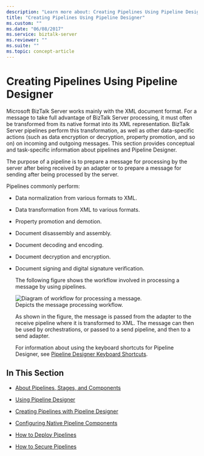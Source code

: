 ```yaml
---
description: "Learn more about: Creating Pipelines Using Pipeline Designer"
title: "Creating Pipelines Using Pipeline Designer"
ms.custom: ""
ms.date: "06/08/2017"
ms.service: biztalk-server
ms.reviewer: ""
ms.suite: ""
ms.topic: concept-article
---
```

# Creating Pipelines Using Pipeline Designer
Microsoft BizTalk Server works mainly with the XML document format. For a message to take full advantage of BizTalk Server processing, it must often be transformed from its native format into its XML representation. BizTalk Server pipelines perform this transformation, as well as other data-specific actions (such as data encryption or decryption, property promotion, and so on) on incoming and outgoing messages. This section provides conceptual and task-specific information about pipelines and Pipeline Designer.  
  
 The purpose of a pipeline is to prepare a message for processing by the server after being received by an adapter or to prepare a message for sending after being processed by the server.  
  
 Pipelines commonly perform:  
  
- Data normalization from various formats to XML.  
  
- Data transformation from XML to various formats.  
  
- Property promotion and demotion.  
  
- Document disassembly and assembly.  
  
- Document decoding and encoding.  
  
- Document decryption and encryption.  
  
- Document signing and digital signature verification.  
  
  The following figure shows the workflow involved in processing a message by using pipelines.  
  
  ![Diagram of workflow for processing a message.](../core/media/ebiz-dev-busprcsadptc.gif "ebiz_dev_busprcsadptc")  
  Depicts the message processing workflow.  
  
  As shown in the figure, the message is passed from the adapter to the receive pipeline where it is transformed to XML. The message can then be used by orchestrations, or passed to a send pipeline, and then to a send adapter.  
  
  For information about using the keyboard shortcuts for Pipeline Designer, see [Pipeline Designer Keyboard Shortcuts](../core/pipeline-designer-keyboard-shortcuts.md).  
  
## In This Section  
  
-   [About Pipelines, Stages, and Components](../core/about-pipelines-stages-and-components.md)  
  
-   [Using Pipeline Designer](../core/using-pipeline-designer.md)  
  
-   [Creating Pipelines with Pipeline Designer](../core/creating-pipelines-with-pipeline-designer.md)  
  
-   [Configuring Native Pipeline Components](../core/configuring-native-pipeline-components.md)  
  
-   [How to Deploy Pipelines](../core/how-to-deploy-pipelines.md)  
  
-   [How to Secure Pipelines](../core/how-to-secure-pipelines.md)
